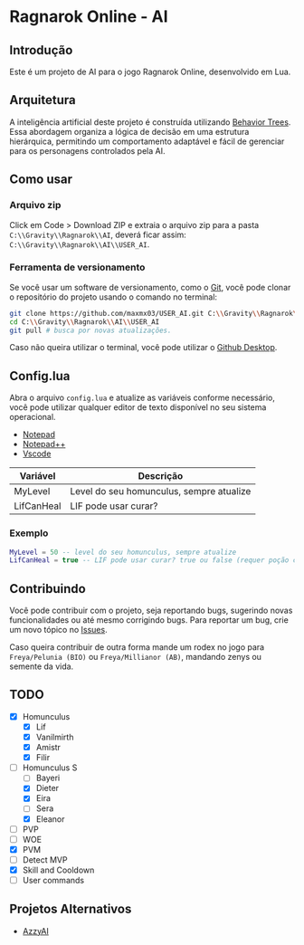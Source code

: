 # Ragnarok Online - AI

## Introdução

Este é um projeto de AI para o jogo Ragnarok Online, desenvolvido em Lua.

## Arquitetura

A inteligência artificial deste projeto é construída utilizando [Behavior Trees](https://dev.epicgames.com/documentation/en-us/unreal-engine/behavior-tree-in-unreal-engine---overview). Essa abordagem organiza a lógica de decisão em uma estrutura hierárquica,
permitindo um comportamento adaptável e fácil de gerenciar para os personagens
controlados pela AI.

## Como usar

### Arquivo zip

Click em Code > Download ZIP e extraia o arquivo zip para a pasta `C:\\Gravity\\Ragnarok\\AI`,
deverá ficar assim: `C:\\Gravity\\Ragnarok\\AI\\USER_AI`.

### Ferramenta de versionamento

Se você usar um software de versionamento, como o [Git](https://git-scm.com/downloads), você pode clonar o repositório do projeto usando o comando no terminal:

```bash
git clone https://github.com/maxmx03/USER_AI.git C:\\Gravity\\Ragnarok\\AI\\USER_AI
cd C:\\Gravity\\Ragnarok\\AI\\USER_AI
git pull # busca por novas atualizações.
```

Caso não queira utilizar o terminal, você pode utilizar o [Github Desktop](https://desktop.github.com).

## Config.lua

Abra o arquivo `config.lua` e atualize as variáveis conforme necessário, você
pode utilizar qualquer editor de texto disponível no seu sistema operacional.

- [Notepad](https://apps.microsoft.com/detail/9msmlrh6lzf3?hl=pt-BR&gl=BR)
- [Notepad++](https://notepad-plus-plus.org)
- [Vscode](https://code.visualstudio.com)

| Variável   | Descrição                                |
| ---------- | ---------------------------------------- |
| MyLevel    | Level do seu homunculus, sempre atualize |
| LifCanHeal | LIF pode usar curar?                     |

### Exemplo

```lua
MyLevel = 50 -- level do seu homunculus, sempre atualize
LifCanHeal = true -- LIF pode usar curar? true ou false (requer poção compacta)
```

## Contribuindo

Você pode contribuir com o projeto, seja reportando bugs, sugerindo novas
funcionalidades ou até mesmo corrigindo bugs.
Para reportar um bug, crie um novo tópico no [Issues](https://github.com/maxmx03/USER_AI/issues).

Caso queira contribuir de outra forma mande um rodex no jogo para `Freya/Pelunia (BIO)`
ou `Freya/Millianor (AB)`, mandando zenys ou semente da vida.

## TODO

- [x] Homunculus
  - [x] Lif
  - [x] Vanilmirth
  - [x] Amistr
  - [x] Filir
- [ ] Homunculus S
  - [ ] Bayeri
  - [x] Dieter
  - [x] Eira
  - [ ] Sera
  - [x] Eleanor
- [ ] PVP
- [ ] WOE
- [x] PVM
- [ ] Detect MVP
- [x] Skill and Cooldown
- [ ] User commands

## Projetos Alternativos

- [AzzyAI](https://github.com/SpenceKonde/AzzyAI)
